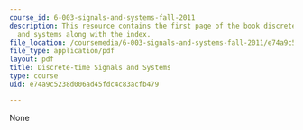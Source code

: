 ```yaml
---
course_id: 6-003-signals-and-systems-fall-2011
description: This resource contains the first page of the book discrete-time signals
  and systems along with the index.
file_location: /coursemedia/6-003-signals-and-systems-fall-2011/e74a9c5238d006ad45fdc4c83acfb479_MIT6_003F11_front.pdf
file_type: application/pdf
layout: pdf
title: Discrete-time Signals and Systems
type: course
uid: e74a9c5238d006ad45fdc4c83acfb479

---
```

None